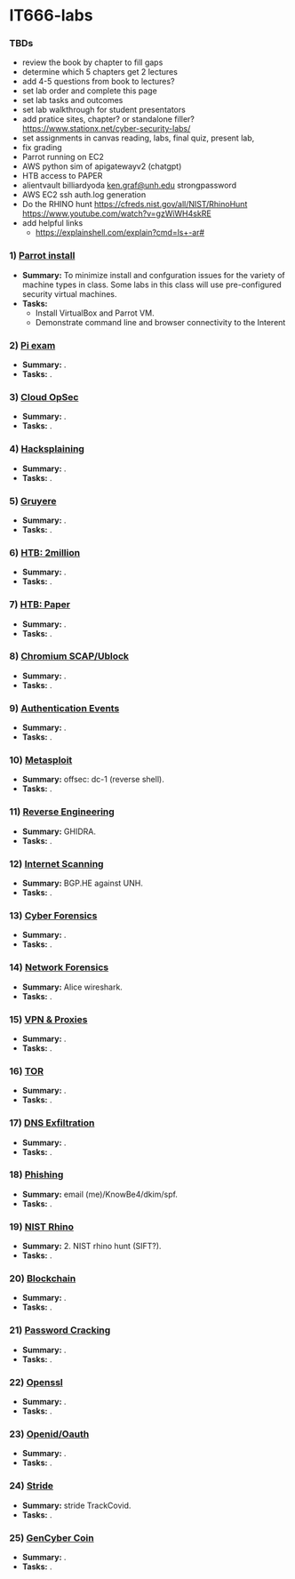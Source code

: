 # IT666-labs

### TBDs
- review the book by chapter to fill gaps
- determine which 5 chapters get 2 lectures
- add 4-5 questions from book to lectures?
- set lab order and complete this page
- set lab tasks and outcomes
- set lab walkthrough for student presentators
- add pratice sites, chapter? or standalone filler? https://www.stationx.net/cyber-security-labs/
- set assignments in canvas reading, labs, final quiz, present lab,
- fix grading
- Parrot running on EC2
- AWS python sim of apigatewayv2 (chatgpt)
- HTB access to PAPER
- alientvault billiardyoda ken.graf@unh.edu strongpassword
- AWS EC2 ssh auth.log generation
- Do the RHINO hunt https://cfreds.nist.gov/all/NIST/RhinoHunt
  https://www.youtube.com/watch?v=gzWiWH4skRE
- add helpful links
  - https://explainshell.com/explain?cmd=ls+-ar#

### 1) [Parrot install](./parrot.md)
  - __Summary:__ To minimize install and confguration issues for the variety of machine types in class.
Some labs in this class will use pre-configured security virtual machines.  
  - __Tasks:__
    - Install VirtualBox and Parrot VM.
    - Demonstrate command line and browser connectivity to the Interent

### 2) [Pi exam](./pi.md)
  - __Summary:__ .  
  - __Tasks:__ .  

### 3) [Cloud OpSec](./cloud_opsec.md)
  - __Summary:__ .  
  - __Tasks:__ .  

### 4) [Hacksplaining](./hacksplaining.md)
  - __Summary:__ .  
  - __Tasks:__ .  

### 5) [Gruyere](./gruyere.md)
  - __Summary:__ .  
  - __Tasks:__ .  

### 6) [HTB: 2million](./htb_2million.md)
  - __Summary:__ .  
  - __Tasks:__ .  

### 7) [HTB: Paper](./htb_paper.md)
  - __Summary:__ .  
  - __Tasks:__ .  

### 8) [Chromium SCAP/Ublock](./chromium.md)
  - __Summary:__ .  
  - __Tasks:__ .  

### 9) [Authentication Events](./auth_log.md)
  - __Summary:__ .  
  - __Tasks:__ .  

### 10) [Metasploit](./metasploit.md)
  - __Summary:__ offsec: dc-1 (reverse shell).  
  - __Tasks:__ .  

### 11) [Reverse Engineering](./ghidra.md)
  - __Summary:__ GHIDRA.  
  - __Tasks:__ .  

### 12) [Internet Scanning](./internet_scanning.md)
  - __Summary:__ BGP.HE against UNH.  
  - __Tasks:__ .  

### 13) [Cyber Forensics](./forensics.md)
  - __Summary:__ .  
  - __Tasks:__ .  

### 14) [Network Forensics](./network_forensics.md)
  - __Summary:__ Alice wireshark.  
  - __Tasks:__ .  

### 15) [VPN & Proxies](./vpn.md)
  - __Summary:__ .  
  - __Tasks:__ .  

### 16) [TOR](./tor.md)
  - __Summary:__ .  
  - __Tasks:__ .  

### 17) [DNS Exfiltration](./dns_exfil.md)
  - __Summary:__ .  
  - __Tasks:__ .

### 18) [Phishing](./phishing.md)
  - __Summary:__ email (me)/KnowBe4/dkim/spf.  
  - __Tasks:__ .  

### 19) [NIST Rhino](./rhino.md)
  - __Summary:__ 2.	NIST rhino hunt (SIFT?).  
  - __Tasks:__ .  

### 20) [Blockchain](./blockchain.md)
  - __Summary:__ .  
  - __Tasks:__ .  

### 21) [Password Cracking](./password_cracking.md)
  - __Summary:__ .  
  - __Tasks:__ .  

### 22) [Openssl](./openssl.md)
  - __Summary:__ .  
  - __Tasks:__ .  

### 23) [Openid/Oauth](./openid_oauth.md)
  - __Summary:__ .  
  - __Tasks:__ .  

### 24) [Stride](./stride.md)
  - __Summary:__ stride TrackCovid.  
  - __Tasks:__ .  

### 25) [GenCyber Coin](./gencybercoin.md)
  - __Summary:__ .  
  - __Tasks:__ .  


